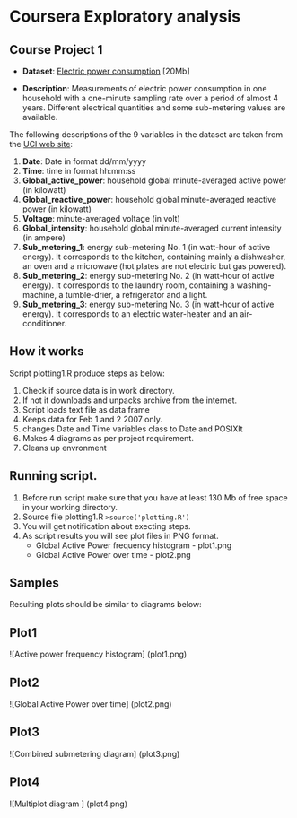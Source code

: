 # Coursera Exploratory analysis
## Course Project 1

* <b>Dataset</b>: <a href="https://d396qusza40orc.cloudfront.net/exdata%2Fdata%2Fhousehold_power_consumption.zip">Electric power consumption</a> [20Mb]

* <b>Description</b>: Measurements of electric power consumption in
one household with a one-minute sampling rate over a period of almost
4 years. Different electrical quantities and some sub-metering values
are available.


The following descriptions of the 9 variables in the dataset are taken
from
the <a href="https://archive.ics.uci.edu/ml/datasets/Individual+household+electric+power+consumption">UCI
web site</a>:

<ol>
<li><b>Date</b>: Date in format dd/mm/yyyy </li>
<li><b>Time</b>: time in format hh:mm:ss </li>
<li><b>Global_active_power</b>: household global minute-averaged active power (in kilowatt) </li>
<li><b>Global_reactive_power</b>: household global minute-averaged reactive power (in kilowatt) </li>
<li><b>Voltage</b>: minute-averaged voltage (in volt) </li>
<li><b>Global_intensity</b>: household global minute-averaged current intensity (in ampere) </li>
<li><b>Sub_metering_1</b>: energy sub-metering No. 1 (in watt-hour of active energy). It corresponds to the kitchen, containing mainly a dishwasher, an oven and a microwave (hot plates are not electric but gas powered). </li>
<li><b>Sub_metering_2</b>: energy sub-metering No. 2 (in watt-hour of active energy). It corresponds to the laundry room, containing a washing-machine, a tumble-drier, a refrigerator and a light. </li>
<li><b>Sub_metering_3</b>: energy sub-metering No. 3 (in watt-hour of active energy). It corresponds to an electric water-heater and an air-conditioner.</li>
</ol>

## How it works
 Script plotting1.R  produce steps as below:
  1. Check if source data is in work directory.
  2. If not it downloads and unpacks archive from the internet.
  3. Script loads text file as data frame
  4. Keeps data for Feb 1 and 2 2007 only.
  5. changes Date and Time variables class to Date and POSIXlt
  6. Makes 4 diagrams as per project requirement.
  7. Cleans up envronment
  
## Running script.
1. Before run script make sure that you have at least 130 Mb of free space in your working directory.
2. Source file plotting1.R 
   `>source('plotting.R')`
3. You will get notification about execting steps. 
4. As script results you will see plot files in PNG format.
   * Global Active Power frequency histogram - plot1.png
   * Global Active Power over time - plot2.png
   
## Samples
 Resulting plots should be similar to diagrams below:
## Plot1 
  ![Active power frequency histogram] (plot1.png)
## Plot2
  ![Global Active Power over time] (plot2.png)
## Plot3 
  ![Combined submetering diagram] (plot3.png)
## Plot4
  ![Multiplot diagram ] (plot4.png)
